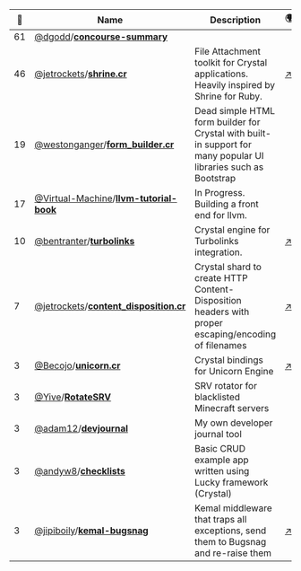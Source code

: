 |:star2: | Name | Description | 🌍|
|---|---|---|---|
|61|[@dgodd](https://github.com/dgodd)/[**concourse-summary**](https://github.com/dgodd/concourse-summary)|||
|46|[@jetrockets](https://github.com/jetrockets)/[**shrine.cr**](https://github.com/jetrockets/shrine.cr)|File Attachment toolkit for Crystal applications. Heavily inspired by Shrine for Ruby.|[:arrow_upper_right:](https://jetrockets.github.io/shrine.cr/)|
|19|[@westonganger](https://github.com/westonganger)/[**form_builder.cr**](https://github.com/westonganger/form_builder.cr)|Dead simple HTML form builder for Crystal with built-in support for many popular UI libraries such as Bootstrap||
|17|[@Virtual-Machine](https://github.com/Virtual-Machine)/[**llvm-tutorial-book**](https://github.com/Virtual-Machine/llvm-tutorial-book)|In Progress. Building a front end for llvm.||
|10|[@bentranter](https://github.com/bentranter)/[**turbolinks**](https://github.com/bentranter/turbolinks)|Crystal engine for Turbolinks integration.|[:arrow_upper_right:](https://bentranter.github.io/turbolinks/)|
|7|[@jetrockets](https://github.com/jetrockets)/[**content_disposition.cr**](https://github.com/jetrockets/content_disposition.cr)|Crystal shard to create HTTP Content-Disposition headers with proper escaping/encoding of filenames|[:arrow_upper_right:](https://jetrockets.github.io/content_disposition.cr/)|
|3|[@Becojo](https://github.com/Becojo)/[**unicorn.cr**](https://github.com/Becojo/unicorn.cr)|Crystal bindings for Unicorn Engine|[:arrow_upper_right:](https://bcj.io/unicorn.cr/)|
|3|[@Yive](https://github.com/Yive)/[**RotateSRV**](https://github.com/Yive/RotateSRV)|SRV rotator for blacklisted Minecraft servers||
|3|[@adam12](https://github.com/adam12)/[**devjournal**](https://github.com/adam12/devjournal)|My own developer journal tool||
|3|[@andyw8](https://github.com/andyw8)/[**checklists**](https://github.com/andyw8/checklists)|Basic CRUD example app written using Lucky framework (Crystal)||
|3|[@jipiboily](https://github.com/jipiboily)/[**kemal-bugsnag**](https://github.com/jipiboily/kemal-bugsnag)|Kemal middleware that traps all exceptions, send them to Bugsnag and re-raise them|[:arrow_upper_right:](http://jipiboily.com/)|

